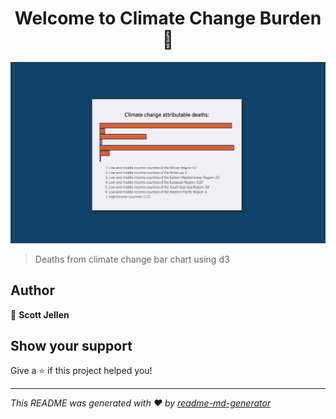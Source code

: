 <h1 align="center">Welcome to Climate Change Burden 👋</h1>

![screenshot](https://github.com/SJellen/climateChangeBurden/blob/master/ScreenShot.png)

> Deaths from climate change bar chart using d3


## Author

👤 **Scott Jellen**


## Show your support

Give a ⭐️ if this project helped you!

***
_This README was generated with ❤️ by [readme-md-generator](https://github.com/kefranabg/readme-md-generator)_
